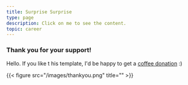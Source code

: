 ```yaml
---
title: Surprise Surprise
type: page
description: Click on me to see the content.
topic: career 
---
```


### Thank you for your support!


Hello. If you like t his template, I'd be happy to get a [coffee donation](https://ko-fi.com/heycharlola) :)

{{< figure src="/images/thankyou.png" title="" >}}